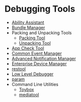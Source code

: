 # Debugging Tools

- [Ability Assistant](aa-tool.md)
- [Bundle Manager](bm-tool.md)
- Packing and Unpacking Tools
  - [Packing Tool](packing-tool.md)
  - [Unpacking Tool](unpacking-tool.md)
- [App Check Tool](app-check-tool.md)
- [Common Event Manager](cem-tool.md)
- [Advanced Notification Manager](anm-tool.md)
- [Enterprise Device Manager](edm-tool.md)
- [restool](restool.md)<!--Del-->
- [Low Level Debugger](lldb-tool.md)<!--DelEnd-->
- [param](param-tool.md)
- Command Line Utilities
  - [Toybox](toybox.md)
  - [mediatool](mediatool.md)
